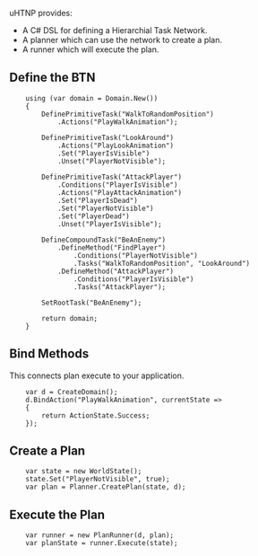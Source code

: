  uHTNP provides:
 - A C# DSL for defining a Hierarchial Task Network.
 - A planner which can use the network to create a plan.
 - A runner which will execute the plan.

Define the BTN
--------------
```
    using (var domain = Domain.New())
    {
        DefinePrimitiveTask("WalkToRandomPosition")
            .Actions("PlayWalkAnimation");

        DefinePrimitiveTask("LookAround")
            .Actions("PlayLookAnimation")
            .Set("PlayerIsVisible")
            .Unset("PlayerNotVisible");

        DefinePrimitiveTask("AttackPlayer")
            .Conditions("PlayerIsVisible")
            .Actions("PlayAttackAnimation")
            .Set("PlayerIsDead")
            .Set("PlayerNotVisible")
            .Set("PlayerDead")
            .Unset("PlayerIsVisible");

        DefineCompoundTask("BeAnEnemy")
            .DefineMethod("FindPlayer")
                .Conditions("PlayerNotVisible")
                .Tasks("WalkToRandomPosition", "LookAround")
            .DefineMethod("AttackPlayer")
                .Conditions("PlayerIsVisible")
                .Tasks("AttackPlayer");

        SetRootTask("BeAnEnemy");

        return domain;
    }
```

Bind Methods
------------
This connects plan execute to your application.
```
    var d = CreateDomain();
    d.BindAction("PlayWalkAnimation", currentState =>
    {
        return ActionState.Success;
    });
```

Create a Plan
-------------
```
    var state = new WorldState();
    state.Set("PlayerNotVisible", true);
    var plan = Planner.CreatePlan(state, d);
```

Execute the Plan
----------------
```
    var runner = new PlanRunner(d, plan);
    var planState = runner.Execute(state);
```
